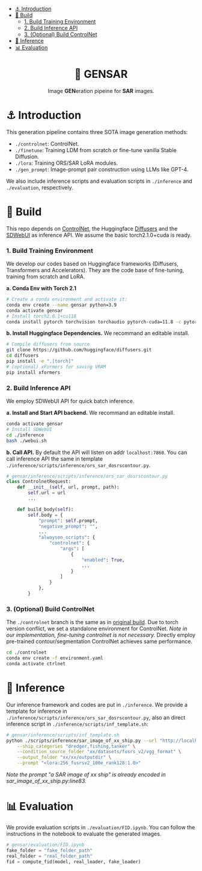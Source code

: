 - [⚓️ Introduction](#️-introduction)
- [🧱 Build](#-build)
    - [1. Build Training Environment](#1-build-training-environment)
    - [2. Build Inference API](#2-build-inference-api)
    - [3. (Optional) Build ControlNet](#3-optional-build-controlnet)
- [🦿 Inference](#-inference)
- [📊 Evaluation](#-evaluation)

<div align="center">
<h1 align="center">🦄 GENSAR</h1>

Image **GEN**eration pipeine for **SAR** images.

</div>

# ⚓️ Introduction
This generation pipeline contains three SOTA image generation methods:

* `./controlnet`: ControlNet.
* `./finetune`: Training LDM from scratch or fine-tune vanilla Stable Diffusion.
* `./lora`: Training ORS/SAR LoRA modules.
* `./gen_prompt`: Image-prompt pair construction using LLMs like GPT-4.

We also include inference scripts and evaluation scripts in `./inference` and `./evaluation`, respectively.

# 🧱 Build

This repo depends on [ControlNet](https://github.com/lllyasviel/ControlNet), the Huggingface [Diffusers](https://huggingface.co/docs/diffusers/index) and the [SDWebUI](https://github.com/AUTOMATIC1111/stable-diffusion-webui) as inference API. We assume the basic torch2.1.0+cuda is ready.

### 1. Build Training Environment
We develop our codes based on Huggingface frameworks (Diffusers, Transformers and Accelerators). They are the code base of fine-tuning, training from scratch and LoRA.

**a. Conda Env with Torch 2.1**

```bash
# Create a conda environment and activate it:
conda env create --name gensar python=3.9
conda activate gensar
# Install torch2.0.1+cu118
conda install pytorch torchvision torchaudio pytorch-cuda=11.8 -c pytorch -c nvidia
```

**b. Install Huggingface Dependencies.** We recommand an editable install.

```bash
# Compile diffusers from source
git clone https://github.com/huggingface/diffusers.git
cd diffusers
pip install -e ".[torch]"
# (optional) xFormers for saving VRAM
pip install xformers
```

### 2. Build Inference API
We employ SDWebUI API for quick batch inference. 

**a. Install and Start API backend.** We recommand an editable install.
```bash
conda activate gensar
# Install SDWebUI
cd ./inference
bash ./webui.sh
```


**b. Call API.** By default the API will listen on addr `localhost:7860`. You can call inference API the same in template `./inference/scripts/inference/ors_sar_dosrscontour.py`.

```py
# gensar/inference/scripts/inference/ors_sar_dosrscontour.py
class ControlnetRequest:
    def __init__(self, url, prompt, path):
        self.url = url
        ...

    def build_body(self):
        self.body = {
            "prompt": self.prompt,
            "negative_prompt": "",
            ...
            "alwayson_scripts": {
                "controlnet": {
                    "args": [
                        {
                            "enabled": True,
                            ...
                        }
                    ]
                }
            },
        }
```

### 3. (Optional) Build ControlNet

The `./controlnet` branch is the same as in [original build](https://github.com/lllyasviel/ControlNet). Due to torch version conflict, we set a standalone environment for ControlNet. *Note in our implementation, fine-tuning controlnet is not necessary.* Directly employ pre-trained contour/segmentation ControlNet achieves same performance.

```bash
cd ./controlnet
conda env create -f environment.yaml
conda activate ctrlnet
```

# 🦿 Inference
Our inference framework and codes are put in `./inference`. We provide a template for inference in `./inference/scripts/inference/ors_sar_dosrscontour.py`, also an direct inference script in `./inference/scripts/inf_template.sh`:

```bash
# gensar/inference/scripts/inf_template.sh
python ./scripts/inference/sar_image_of_xx_ship.py --url "http://localhost:7860/sdapi/v1/txt2img" \
    --ship_categories "dredger,fishing,tanker" \
    --condition_source_folder "xx/datasets/fusrs_v2/vgg_format" \
    --output_folder "xx/xx/outputdir" \
    --prompt "<lora:256_fusrsv2_100e_rank128:1.0>"
```
*Note the prompt "a SAR image of xx ship" is already encoded in sar_image_of_xx_ship.py:line83.*

# 📊 Evaluation
We provide evaluation scripts in `./evaluation/FID.ipynb`. You can follow the instructions in the notebook to evaluate the generated images.
```py
# gensar/evaluation/FID.ipynb
fake_folder = "fake_folder_path"
real_folder = "real_folder_path"
fid = compute_fid(model, real_loader, fake_loader)
```
